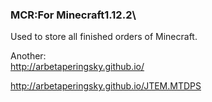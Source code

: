### MCR:For Minecraft1.12.2\

Used to store all finished orders of Minecraft.

Another:\
http://arbetaperingsky.github.io/ 

http://arbetaperingsky.github.io/JTEM.MTDPS
